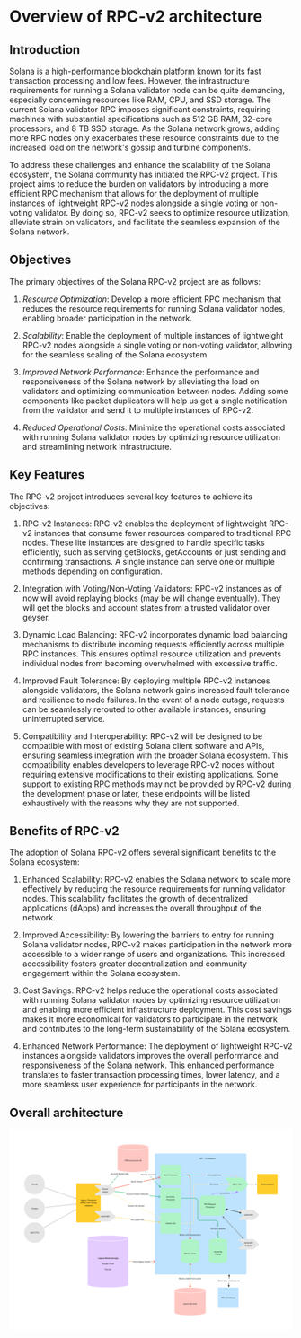 # Overview of RPC-v2 architecture

## Introduction

Solana is a high-performance blockchain platform known for its fast transaction
processing and low fees. However, the infrastructure requirements for running a
Solana validator node can be quite demanding, especially concerning resources
like RAM, CPU, and SSD storage. The current Solana validator RPC imposes
significant constraints, requiring machines with substantial specifications such
as 512 GB RAM, 32-core processors, and 8 TB SSD storage. As the Solana network
grows, adding more RPC nodes only exacerbates these resource constraints due to
the increased load on the network's gossip and turbine components.

To address these challenges and enhance the scalability of the Solana ecosystem,
the Solana community has initiated the RPC-v2 project. This project aims to
reduce the burden on validators by introducing a more efficient RPC mechanism
that allows for the deployment of multiple instances of lightweight RPC-v2 nodes
alongside a single voting or non-voting validator. By doing so, RPC-v2 seeks to
optimize resource utilization, alleviate strain on validators, and facilitate
the seamless expansion of the Solana network.

## Objectives
The primary objectives of the Solana RPC-v2 project are as follows:

1. *Resource Optimization*: Develop a more efficient RPC mechanism that reduces
   the resource requirements for running Solana validator nodes, enabling
   broader participation in the network.

2. *Scalability*: Enable the deployment of multiple instances of lightweight
   RPC-v2 nodes alongside a single voting or non-voting validator, allowing for
   the seamless scaling of the Solana ecosystem.

3. *Improved Network Performance*: Enhance the performance and responsiveness of
   the Solana network by alleviating the load on validators and optimizing
   communication between nodes. Adding some components like packet duplicators
   will help us get a single notification from the validator and send it to
   multiple instances of RPC-v2.

4. *Reduced Operational Costs*: Minimize the operational costs associated with
   running Solana validator nodes by optimizing resource utilization and
   streamlining network infrastructure.

## Key Features

The RPC-v2 project introduces several key features to achieve its objectives:

1. RPC-v2 Instances: RPC-v2 enables the deployment of lightweight RPC-v2
   instances that consume fewer resources compared to traditional RPC nodes.
   These lite instances are designed to handle specific tasks efficiently, such
   as serving getBlocks, getAccounts or just sending and confirming
   transactions. A single instance can serve one or multiple methods depending
   on configuration.

2. Integration with Voting/Non-Voting Validators: RPC-v2 instances as of now
   will avoid replaying blocks (may be will change eventually). They will get
   the blocks and account states from a trusted validator over geyser.

3. Dynamic Load Balancing: RPC-v2 incorporates dynamic load balancing mechanisms
   to distribute incoming requests efficiently across multiple RPC instances.
   This ensures optimal resource utilization and prevents individual nodes from
   becoming overwhelmed with excessive traffic.

4. Improved Fault Tolerance: By deploying multiple RPC-v2 instances alongside
   validators, the Solana network gains increased fault tolerance and resilience
   to node failures. In the event of a node outage, requests can be seamlessly
   rerouted to other available instances, ensuring uninterrupted service.

5. Compatibility and Interoperability: RPC-v2 will be designed to be compatible
   with most of existing Solana client software and APIs, ensuring seamless
   integration with the broader Solana ecosystem. This compatibility enables
   developers to leverage RPC-v2 nodes without requiring extensive modifications
   to their existing applications. Some support to existing RPC methods may not
   be provided by RPC-v2 during the development phase or later, these endpoints
   will be listed exhaustively with the reasons why they are not supported.

## Benefits of RPC-v2

The adoption of Solana RPC-v2 offers several significant benefits to the Solana ecosystem:

1. Enhanced Scalability: RPC-v2 enables the Solana network to scale more
   effectively by reducing the resource requirements for running validator
   nodes. This scalability facilitates the growth of decentralized applications
   (dApps) and increases the overall throughput of the network.

2. Improved Accessibility: By lowering the barriers to entry for running Solana
   validator nodes, RPC-v2 makes participation in the network more accessible to
   a wider range of users and organizations. This increased accessibility
   fosters greater decentralization and community engagement within the Solana
   ecosystem.

3. Cost Savings: RPC-v2 helps reduce the operational costs associated with
   running Solana validator nodes by optimizing resource utilization and
   enabling more efficient infrastructure deployment. This cost savings makes it
   more economical for validators to participate in the network and contributes
   to the long-term sustainability of the Solana ecosystem.

4. Enhanced Network Performance: The deployment of lightweight RPC-v2 instances
   alongside validators improves the overall performance and responsiveness of
   the Solana network. This enhanced performance translates to faster
   transaction processing times, lower latency, and a more seamless user
   experience for participants in the network.

## Overall architecture


![Overall architecture](images/overview.png)